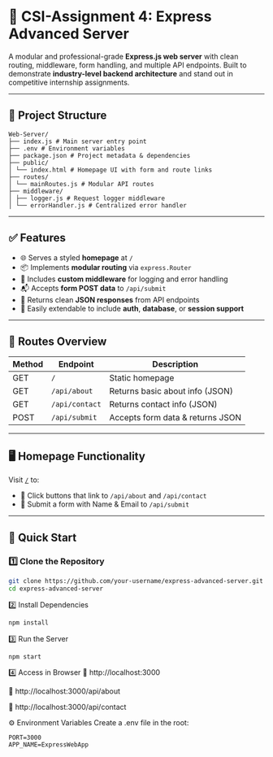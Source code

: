# 🚀 CSI-Assignment 4: Express Advanced Server

A modular and professional-grade **Express.js web server** with clean routing, middleware, form handling, and multiple API endpoints. Built to demonstrate **industry-level backend architecture** and stand out in competitive internship assignments.

---

## 📁 Project Structure
```
Web-Server/
├── index.js # Main server entry point
├── .env # Environment variables
├── package.json # Project metadata & dependencies
├── public/
│ └── index.html # Homepage UI with form and route links
├── routes/
│ └── mainRoutes.js # Modular API routes
├── middleware/
│ ├── logger.js # Request logger middleware
│ └── errorHandler.js # Centralized error handler
```

---

## ✅ Features

- 🌐 Serves a styled **homepage** at `/`
- 📦 Implements **modular routing** via `express.Router`
- 🧠 Includes **custom middleware** for logging and error handling
- 📬 Accepts **form POST data** to `/api/submit`
- 🧾 Returns clean **JSON responses** from API endpoints
- 🔄 Easily extendable to include **auth**, **database**, or **session support**

---

## 📌 Routes Overview

| Method | Endpoint          | Description                          |
|--------|-------------------|--------------------------------------|
| GET    | `/`               | Static homepage                      |
| GET    | `/api/about`      | Returns basic about info (JSON)      |
| GET    | `/api/contact`    | Returns contact info (JSON)          |
| POST   | `/api/submit`     | Accepts form data & returns JSON     |

---

## 🖥️ Homepage Functionality

Visit [`/`](http://localhost:3000) to:
- 🔗 Click buttons that link to `/api/about` and `/api/contact`
- 📨 Submit a form with Name & Email to `/api/submit`

---

## 🧪 Quick Start

### 1️⃣ Clone the Repository

```bash
git clone https://github.com/your-username/express-advanced-server.git
cd express-advanced-server
```
2️⃣ Install Dependencies
```bash
npm install
```
3️⃣ Run the Server
```bash
npm start
```
4️⃣ Access in Browser
🔹 http://localhost:3000

🔹 http://localhost:3000/api/about

🔹 http://localhost:3000/api/contact

⚙️ Environment Variables
Create a .env file in the root:
```
PORT=3000
APP_NAME=ExpressWebApp
```
